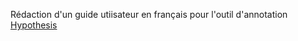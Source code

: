 Rédaction d'un guide utiisateur en français pour l'outil d'annotation [Hypothesis](https://web.hypothes.is/)
